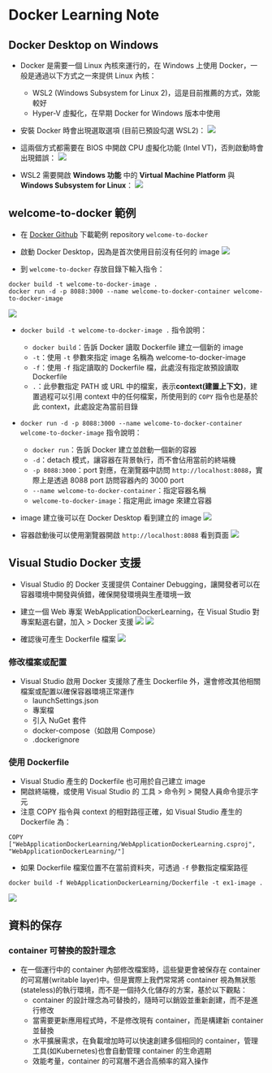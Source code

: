 # Docker Learning Note

## Docker Desktop on Windows

- Docker 是需要一個 Linux 內核來運行的，在 Windows 上使用 Docker，一般是通過以下方式之一來提供 Linux 內核：
  - WSL2 (Windows Subsystem for Linux 2)，這是目前推薦的方式，效能較好
  - Hyper-V 虛擬化，在早期 Docker for Windows 版本中使用

- 安裝 Docker 時會出現選取選項 (目前已預設勾選 WSL2)：
![](安裝/01.png)

- 這兩個方式都需要在 BIOS 中開啟 CPU 虛擬化功能 (Intel VT)，否則啟動時會出現錯誤：
![](安裝/02.png)

- WSL2 需要開啟 **Windows 功能** 中的 **Virtual Machine Platform** 與 **Windows Subsystem for Linux**：
![](安裝/03.png)

## welcome-to-docker 範例

- 在 [Docker Github](https://github.com/docker/welcome-to-docker) 下載範例 repository `welcome-to-docker`

- 啟動 Docker Desktop，因為是首次使用目前沒有任何的 image
![](first_example/01.png)

- 到 `welcome-to-docker` 存放目錄下輸入指令：
```
docker build -t welcome-to-docker-image .
docker run -d -p 8088:3000 --name welcome-to-docker-container welcome-to-docker-image
```

![](first_example/02.png)

- `docker build -t welcome-to-docker-image .` 指令說明：
  - `docker build`：告訴 Docker 讀取 Dockerfile 建立一個新的 image
  - `-t`：使用 `-t` 參數來指定 image 名稱為 welcome-to-docker-image
  - `-f`：使用 `-f` 指定讀取的 Dockerfile 檔，此處沒有指定故預設讀取 Dockerfile
  - `.`：此參數指定 PATH 或 URL 中的檔案，表示**context(建置上下文)**，建置過程可以引用 context 中的任何檔案，所使用到的 `COPY` 指令也是基於此 context，此處設定為當前目錄

- `docker run -d -p 8088:3000 --name welcome-to-docker-container welcome-to-docker-image` 指令說明：
  - `docker run`：告訴 Docker 建立並啟動一個新的容器
  - `-d`：detach 模式，讓容器在背景執行，而不會佔用當前的終端機
  - `-p 8088:3000`：port 對應，在瀏覽器中訪問 `http://localhost:8088`，實際上是透過 8088 port 訪問容器內的 3000 port
  - `--name welcome-to-docker-container`：指定容器名稱
  - `welcome-to-docker-image`：指定用此 image 來建立容器
  
- image 建立後可以在 Docker Desktop 看到建立的 image
![](first_example/03.png)

- 容器啟動後可以使用瀏覽器開啟 `http://localhost:8088` 看到頁面
![](first_example/04.png)

## Visual Studio Docker 支援

- Visual Studio 的 Docker 支援提供 Container Debugging，讓開發者可以在容器環境中開發與偵錯，確保開發環境與生產環境一致
- 建立一個 Web 專案 WebApplicationDockerLearning，在 Visual Studio 對專案點選右鍵，加入 > Docker 支援
![](VS支援/01.png)
![](VS支援/02.png)

- 確認後可產生 Dockerfile 檔案
![](VS支援/03.png)

### 修改檔案或配置

- Visual Studio 啟用 Docker 支援除了產生 Dockerfile 外，還會修改其他相關檔案或配置以確保容器環境正常運作
  - launchSettings.json
  - 專案檔
  - 引入 NuGet 套件
  - docker-compose（如啟用 Compose）
  - .dockerignore

### 使用 Dockerfile

- Visual Studio 產生的 Dockerfile 也可用於自己建立 image
- 開啟終端機，或使用 Visual Studio 的 工具 > 命令列 > 開發人員命令提示字元
- 注意 COPY 指令與 context 的相對路徑正確，如 Visual Studio 產生的 Dockerfile 為：
```
COPY ["WebApplicationDockerLearning/WebApplicationDockerLearning.csproj", "WebApplicationDockerLearning/"]
```

- 如果 Dockerfile 檔案位置不在當前資料夾，可透過 `-f` 參數指定檔案路徑
```
docker build -f WebApplicationDockerLearning/Dockerfile -t ex1-image .
```
![](VS支援/04.png)

## 資料的保存

### container 可替換的設計理念

- 在一個運行中的 container 內部修改檔案時，這些變更會被保存在 container 的可寫層(writable layer)中。但是實際上我們常常將 container 視為無狀態(stateless)的執行環境，而不是一個持久化儲存的方案，基於以下觀點：
  - container 的設計理念為可替換的，隨時可以銷毀並重新創建，而不是進行修改
  - 當需要更新應用程式時，不是修改現有 container，而是構建新 container 並替換
  - 水平擴展需求，在負載增加時可以快速創建多個相同的 container，管理工具(如Kubernetes)也會自動管理 container 的生命週期
  - 效能考量，container 的可寫層不適合高頻率的寫入操作
